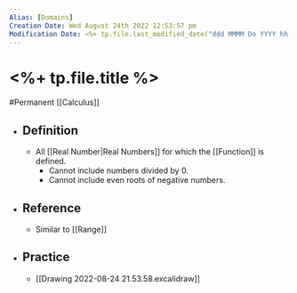 ```yaml
---
Alias: [Domains]
Creation Date: Wed August 24th 2022 12:53:57 pm 
Modification Date: <%+ tp.file.last_modified_date("ddd MMMM Do YYYY hh:mm:ss a") %>
---
```

# <%+ tp.file.title %>
#Permanent [[Calculus]]

- ## Definition
	- All [[Real Number|Real Numbers]] for which the [[Function]] is defined.
		- Cannot include numbers divided by 0.
		- Cannot include even roots of negative numbers.
- ## Reference
	- Similar to [[Range]]
- ## Practice
	- [[Drawing 2022-08-24 21.53.58.excalidraw]]